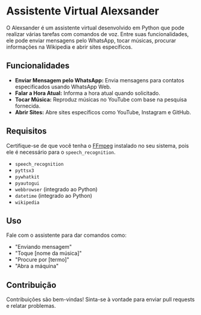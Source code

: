 # Assistente Virtual Alexsander

O Alexsander é um assistente virtual desenvolvido em Python que pode realizar várias tarefas com comandos de voz. Entre suas funcionalidades, ele pode enviar mensagens pelo WhatsApp, tocar músicas, procurar informações na Wikipedia e abrir sites específicos.

## Funcionalidades

- **Enviar Mensagem pelo WhatsApp:** Envia mensagens para contatos especificados usando WhatsApp Web.
- **Falar a Hora Atual:** Informa a hora atual quando solicitado.
- **Tocar Música:** Reproduz músicas no YouTube com base na pesquisa fornecida.
- **Abrir Sites:** Abre sites específicos como YouTube, Instagram e GitHub.

## Requisitos

Certifique-se de que você tenha o [FFmpeg](https://ffmpeg.org/download.html) instalado no seu sistema, pois ele é necessário para o `speech_recognition`.

- `speech_recognition`
- `pyttsx3`
- `pywhatkit`
- `pyautogui`
- `webbrowser` (integrado ao Python)
- `datetime` (integrado ao Python)
- `wikipedia`

## Uso

Fale com o assistente para dar comandos como:

- "Enviando mensagem"
- "Toque [nome da música]"
- "Procure por [termo]"
- "Abra a máquina"

## Contribuição

Contribuições são bem-vindas! Sinta-se à vontade para enviar pull requests e relatar problemas.
